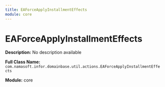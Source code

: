 ```yaml
---
title: EAForceApplyInstallmentEffects
module: core
---
```


# EAForceApplyInstallmentEffects

**Description:** No description available

**Full Class Name:** `com.namasoft.infor.domainbase.util.actions.EAForceApplyInstallmentEffects`

**Module:** core

